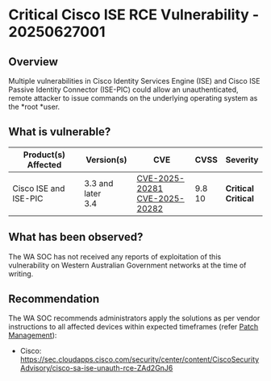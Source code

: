 # Critical Cisco ISE RCE Vulnerability - 20250627001

## Overview

Multiple vulnerabilities in Cisco Identity Services Engine (ISE) and Cisco ISE Passive Identity Connector (ISE-PIC) could allow an unauthenticated, remote attacker to issue commands on the underlying operating system as the *root *user.

## What is vulnerable?

| Product(s) Affected | Version(s) | CVE                                                                                                                                      | CVSS         | Severity                                                       |
| ------------------- | ---------- | ---------------------------------------------------------------------------------------------------------------------------------------- | ------------ | -------------------------------------------------------------- |
| Cisco ISE and ISE-PIC      |  3.3 and later <br>  3.4   | [CVE-2025-20281](https://nvd.nist.gov/vuln/detail/CVE-2025-20281) <br> [CVE-2025-20282](https://nvd.nist.gov/vuln/detail/CVE-2025-20282)                                                                       | 9.8  <br> 10        | **Critical**  <br> **Critical**                                |


## What has been observed?

The WA SOC has not received any reports of exploitation of this vulnerability on Western Australian Government networks at the time of writing.

## Recommendation

The WA SOC recommends administrators apply the solutions as per vendor instructions to all affected devices within expected timeframes (refer [Patch Management](../guidelines/patch-management.md)):

- Cisco: <https://sec.cloudapps.cisco.com/security/center/content/CiscoSecurityAdvisory/cisco-sa-ise-unauth-rce-ZAd2GnJ6>